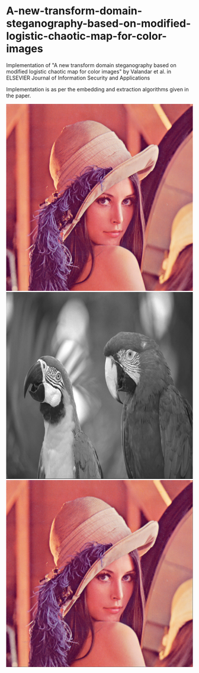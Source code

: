 # A-new-transform-domain-steganography-based-on-modified-logistic-chaotic-map-for-color-images

Implementation of "A new transform domain steganography based on modified logistic
chaotic map for color images" by Valandar et al. in ELSEVIER Journal of Information Security and Applications

Implementation is as per the embedding and extraction algorithms given in the paper.

![alt-text-1](/lena.png?raw=true "cover image") ![alt-text-2](/parrots.png?raw=true "secret message") ![alt-text-3](/stego.png?raw=true "stego image")
